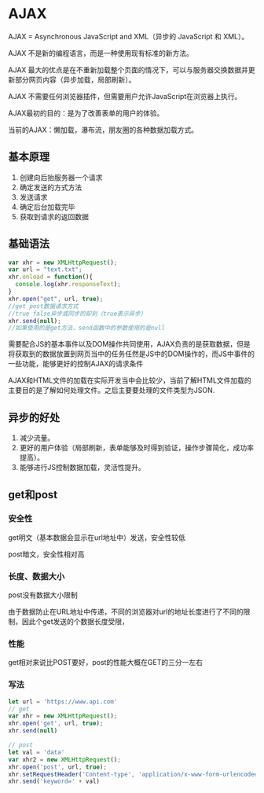 # AJAX

AJAX = Asynchronous JavaScript and XML（异步的 JavaScript 和 XML）。

AJAX 不是新的编程语言，而是一种使用现有标准的新方法。

AJAX 最大的优点是在不重新加载整个页面的情况下，可以与服务器交换数据并更新部分网页内容（异步加载，局部刷新）。

AJAX 不需要任何浏览器插件，但需要用户允许JavaScript在浏览器上执行。

AJAX最初的目的：是为了改善表单的用户的体验。

当前的AJAX：懒加载，瀑布流，朋友圈的各种数据加载方式。

## 基本原理

1. 创建向后抬服务器一个请求
2. 确定发送的方式方法
3. 发送请求
4. 确定后台加载完毕
5. 获取到请求的返回数据

## 基础语法

```js
var xhr = new XMLHttpRequest();
var url = "text.txt";
xhr.onload = function(){
  console.log(xhr.responseText);
}
xhr.open("get", url, true);
//get post数据请求方式
//true false异步或同步的却别（true表示异步）
xhr.send(null);
//如果使用的是get方法，send函数中的参数使用的是null
```

需要配合JS的基本事件以及DOM操作共同使用，AJAX负责的是获取数据，但是将获取到的数据放置到网页当中的任务任然是JS中的DOM操作的，而JS中事件的一些功能，能够更好的控制AJAX的请求条件

AJAX和HTML文件的加载在实际开发当中会比较少，当前了解HTML文件加载的主要目的是了解如何处理文件。之后主要要处理的文件类型为JSON.

## 异步的好处

1. 减少流量。
2. 更好的用户体验（局部刷新，表单能够及时得到验证，操作步骤简化，成功率提高）。
3. 能够进行JS控制数据加载，灵活性提升。

## get和post

### 安全性

get明文（基本数据会显示在url地址中）发送，安全性较低

post暗文，安全性相对高

### 长度、数据大小

post没有数据大小限制

由于数据防止在URL地址中传递，不同的浏览器对url的地址长度进行了不同的限制，因此个get发送的个数据长度受限，

### 性能

get相对来说比POST要好，post的性能大概在GET的三分一左右

### 写法

```js
let url = 'https://www.api.com'
// get
var xhr = new XMLHttpRequest();
xhr.open('get', url, true);
xhr.send(null)

// post
let val = 'data'
var xhr2 = new XMLHttpRequest();
xhr.open('post', url, true);
xhr.setRequestHeader('Content-type', 'application/x-www-form-urlencoded');
xhr.send('keyword=' + val)
```